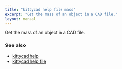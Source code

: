 ```yaml
---
title: "kittycad help file mass"
excerpt: "Get the mass of an object in a CAD file."
layout: manual
---
```


Get the mass of an object in a CAD file.

### See also

* [kittycad help](./kittycad_help)
* [kittycad help file](./kittycad_help_file)